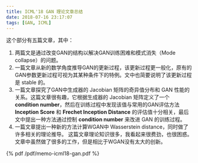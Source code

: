 ```yaml
---
title: ICML'18 GAN 理论文章总结
date: 2018-07-16 23:17:07
tags: [GAN, ICML]
---
```


这个部分有五篇文章，其中：

1. 两篇文是通过改变GAN的结构以解决GAN训练困难和模式消失（Mode collapse）的问题。
2. 一篇文章从新的数学角度推导GAN的更新过程，该更新过程更一般化，原有的GAN参数更新过程可视为其某种条件下的特例。文中也简要说明了该更新过程是 stable 的。
3. 一篇文章探究了GAN中生成器的 Jacobian 矩阵的奇异值分布和 GAN 性能的关系。这篇文章很有趣，它根据生成器的 Jacobian 矩阵定义了一个**condition number**，然后在训练过程中发现该值与常用的GAN评估方法 **Inception Score** 和 **Frechet Inception Distance** 的评估值十分相关，最后文中提出一种方法通过控制 **condition number** 来改进 GAN 的训练过程。
4. 一篇文章提出一种新的方法计算WGAN中 Wasserstein distance，同时做了许多相关的理论推导。 这篇文章理论知识很多，我看起来很费劲，也很困惑。文章中虽然做了很多的工作，但是相比于WGAN没有太大的创新。

<!-- more --> 

{% pdf /pdf/memo-icml18-gan.pdf %}